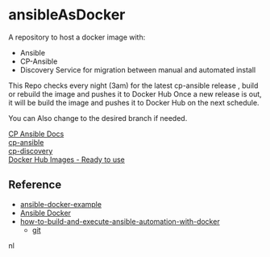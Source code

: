 # ansibleAsDocker

A repository to host a docker image with: 
* Ansible 
* CP-Ansible
* Discovery Service for migration between manual and automated install


This Repo checks every night (3am) for the latest cp-ansible release , build or rebuild the image and pushes it to Docker Hub
Once a new release is out, it will be build the image and pushes it to Docker Hub on the next schedule. 



You can Also change to the desired branch if needed. 

[CP Ansible Docs](https://docs.confluent.io/ansible/current/overview.html)  
[cp-ansible](https://github.com/confluentinc/cp-ansible)  
[cp-discovery](https://github.com/confluentinc/cp-discovery)  
[Docker Hub Images - Ready to use](https://hub.docker.com/r/mosheblumberg/mosheblumbergansible)   


## Reference  

* [ansible-docker-example](https://github.com/ChristopherJHart/ansible-docker-example/tree/main)
* [Ansible Docker](https://hackmd.io/@the-ansible-book/B1y5tXers)
* [how-to-build-and-execute-ansible-automation-with-docker](https://www.cbtnuggets.com/blog/technology/devops/how-to-build-and-execute-ansible-automation-with-docker)
  * [git](https://www.cbtnuggets.com/blog/technology/devops/how-to-build-and-execute-ansible-automation-with-docker)


nl


